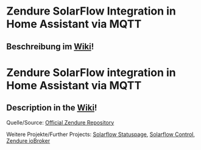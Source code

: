 # Zendure SolarFlow Integration in Home Assistant via MQTT
## Beschreibung im [Wiki](https://github.com/z-master42/solarflow/wiki)!
# Zendure SolarFlow integration in Home Assistant via MQTT
## Description in the [Wiki](https://github.com/z-master42/solarflow/wiki/Home-(English))!


Quelle/Source: [Official Zendure Repository](https://github.com/Zendure/developer-device-data-report)

Weitere Projekte/Further Projects: [Solarflow Statuspage](https://github.com/reinhard-brandstaedter/solarflow-statuspage), [Solarflow Control](https://github.com/reinhard-brandstaedter/solarflow-control), [Zendure ioBroker](https://github.com/nograx/ioBroker.zendure-solarflow)

